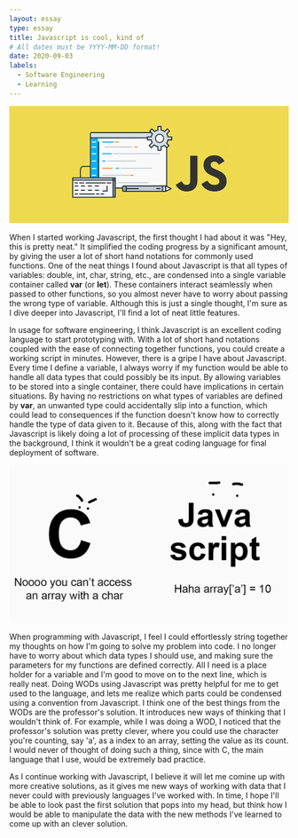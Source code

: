 ```yaml
---
layout: essay
type: essay
title: Javascript is cool, kind of
# All dates must be YYYY-MM-DD format!
date: 2020-09-03
labels:
  - Software Engineering
  - Learning
---
```

<img src="../images/javascript.jpg">

When I started working Javascript, the first thought I had about it was "Hey, this is pretty neat." It simplified the coding progress by a significant amount, by giving the user a lot of short hand notations for commonly used functions. One of the neat things I found about Javascript is that all types of variables: double, int, char, string, etc., are condensed into a single variable container called **var** (or **let**).  These containers interact seamlessly when passed to other functions, so you almost never have to worry about passing the wrong type of variable. Although this is just a single thought, I'm sure as I dive deeper into Javascript, I'll find a lot of neat little features.

In usage for software engineering, I think Javascript is an excellent coding language to start prototyping with. With a lot of short hand notations coupled with the ease of connecting together functions, you could create a working script in minutes. However, there is a gripe I have about Javascript. Every time I define a variable, I always worry if my function would be able to handle all data types that could possibly be its input. By allowing variables to be stored into a single container, there could have implications in certain situations. By having no restrictions on what types of variables are defined by **var**, an unwanted type could accidentally slip into a function, which could lead to consequences if the function doesn't know how to correctly handle the type of data given to it. Because of this, along with the fact that Javascript is likely doing a lot of processing of these implicit data types in the background, I think it wouldn't be a great coding language for final deployment of software.   

<img src="../images/Javaa.png">

When programming with Javascript, I feel I could effortlessly string together my thoughts on how I'm going to solve my problem into code. I no longer have to worry about which data types I should use, and making sure the parameters for my functions are defined correctly. All I need is a place holder for a variable and I'm good to move on to the next line, which is really neat. Doing WODs using Javascript was pretty helpful for me to get used to the language, and lets me realize which parts could be condensed using a convention from Javascript. I think one of the best things from the WODs are the professor's solution. It introduces new ways of thinking that I wouldn't think of. For example, while I was doing a WOD, I noticed that the professor's solution was pretty clever, where you could use the character you're counting, say 'a', as a index to an array, setting the value as its count. I would never of thought of doing such a thing, since with C, the main language that I use, would be extremely bad practice.

As I continue working with Javascript, I believe it will let me comine up with more creative solutions, as it gives me new ways of working with data that I never could with previously languages I've worked with. In time, I hope I'll be able to look past the first solution that pops into my head, but think how I would be able to manipulate the data with the new methods I've learned to come up with an clever solution.



